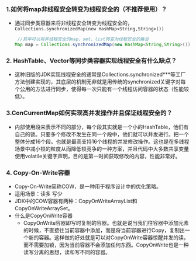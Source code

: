 ### 1.如何将map非线程安全转变为线程安全的（不推荐使用）？

* 通过同步类容器来将非线程安全转变为线程安全的，`Collections.synchronizedMap(new HashMap<String,String>())`

  ```java
   //其中可以将非线程安全的map、set、list转变为线程安全的集合
  Map map = Collections.synchronizedMap(new HashMap<String,String>())
  ```

### 2. HashTable、Vector等同步类容器实现线程安全有什么缺点？

* 这种旧版的JDK实现线程安全的通常是Collections.synchronized***等工厂方法创建实现的，其底层的机制无非就是用传统的synchronized关键字对每个公用的方法进行同步，使得每一次只能有一个线程访问容器的状态（性能较低）。

### 3.ConCurrentMap如何实现高并发操作并且保证线程安全的？ 

* 内部使用段来表示不同的部分，每个段其实就是一个小的HashTable，他们有自己的锁。只要多个修改不发生在同一个段中，他们就可以并发进行。把一个整体分成16个段。也就是最高支持16个线程的并发修改操作。这也是在多线程场景中减小锁的粒度从而降低锁竞争的一种方案，并且代码中大多数共享变量使用volatile关键字声明，目的是第一时间获取修改的内容，性能非常好。


### 4. Copy-On-Write容器

* Copy-On-Write简称COW，是一种用于程序设计中的优化策略。
* 适用场景：读多  写少
* JDK中的COW容器有两种：CopyOnWriteArrayList和CopyOnWriteArraySet。
* 什么是CopyOnWrite容器
  * CopyOnWrite容器即写时复制的容器。也就是说当我们往容器中添加元素的时候，不直接往当前容器中添加，而是将当前容器进行Copy，复制出一个新的容器。这样做的好处就是可以对CopyOnWrite容器惊醒并发的读，而不需要加锁，因为当前容器不会添加任何东西。CopyOnWrite也是一种读写分离的思想，读和写不同的容器。
